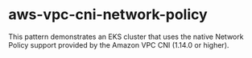# aws-vpc-cni-network-policy
This pattern demonstrates an EKS cluster that uses the native Network Policy support provided by the Amazon VPC CNI (1.14.0 or higher).
